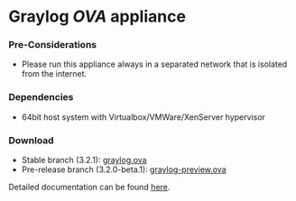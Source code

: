 Graylog *OVA* appliance
=======================

### Pre-Considerations

  * Please run this appliance always in a separated network that is isolated from the internet.

### Dependencies

  * 64bit host system with Virtualbox/VMWare/XenServer hypervisor

### Download

  * Stable branch (3.2.1): [graylog.ova](https://downloads.graylog.org/releases/graylog-omnibus/ova/graylog-3.2.1-1.ova)
  * Pre-release branch (3.2.0-beta.1): [graylog-preview.ova](https://packages.graylog2.org/releases/graylog-omnibus/ova/graylog-pre-3.2.0-1.beta.1.ova)

Detailed documentation can be found [here](http://docs.graylog.org/en/latest/pages/installation/virtual_machine_appliances.html).
